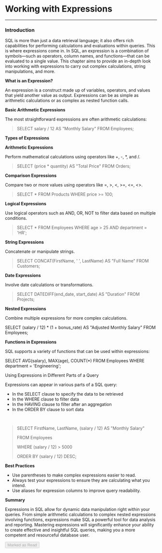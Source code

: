 
<div class="track_article_contents__9JJFV"><h1 class="track_title__g20mM">Working with Expressions</h1><hr><div class="track_body__GeGQu"><h3><b><strong>Introduction</strong></b></h3><p dir="ltr"><span>SQL is more than just a data retrieval language; it also offers rich capabilities for performing calculations and evaluations within queries. This is where expressions come in. In SQL, an expression is a combination of symbols—such as operators, column names, and functions—that can be evaluated to a single value. This chapter aims to provide an in-depth look into working with expressions to carry out complex calculations, string manipulations, and more.</span></p><p dir="ltr"><b><strong>What is an Expression?</strong></b></p><p dir="ltr"><span>An expression is a construct made up of variables, operators, and values that yield another value as output. Expressions can be as simple as arithmetic calculations or as complex as nested function calls.</span></p><p dir="ltr"><b><strong>Basic Arithmetic Expressions</strong></b></p><p dir="ltr"><span>The most straightforward expressions are often arithmetic calculations:</span></p><blockquote><p dir="ltr"><span>SELECT salary / 12 AS "Monthly Salary" FROM Employees;</span></p></blockquote><p dir="ltr"><b><strong>Types of Expressions</strong></b></p><p dir="ltr"><b><strong>Arithmetic Expressions</strong></b></p><p dir="ltr"><span>Perform mathematical calculations using operators like +, -, *, and /.</span></p><blockquote><p dir="ltr"><span>SELECT (price * quantity) AS "Total Price" FROM Orders;</span></p></blockquote><p dir="ltr"><b><strong>Comparison Expressions</strong></b></p><p dir="ltr"><span>Compare two or more values using operators like =, >, <, >=, <=, <>.</span></p><blockquote><p dir="ltr"><span>SELECT * FROM Products WHERE price >= 100;</span></p></blockquote><p dir="ltr"><b><strong>Logical Expressions</strong></b></p><p dir="ltr"><span>Use logical operators such as AND, OR, NOT to filter data based on multiple conditions.</span></p><blockquote><p dir="ltr"><span>SELECT * FROM Employees WHERE age > 25 AND department = 'HR';</span></p></blockquote><p dir="ltr"><b><strong>String Expressions</strong></b></p><p dir="ltr"><span>Concatenate or manipulate strings.</span></p><blockquote><p dir="ltr"><span>SELECT CONCAT(FirstName, ' ', LastName) AS "Full Name" FROM Customers;</span></p></blockquote><p dir="ltr"><b><strong>Date Expressions</strong></b></p><p dir="ltr"><span>Involve date calculations or transformations.</span></p><blockquote><p dir="ltr"><span>SELECT DATEDIFF(end_date, start_date) AS "Duration" FROM Projects;</span></p></blockquote><p dir="ltr"><b><strong>Nested Expressions</strong></b></p><p dir="ltr"><span>Combine multiple expressions for more complex calculations.</span></p><p dir="ltr"><span>SELECT (salary / 12) * (1 + bonus_rate) AS "Adjusted Monthly Salary" FROM Employees;</span></p><p dir="ltr"><b><strong>Functions in Expressions</strong></b></p><p dir="ltr"><span>SQL supports a variety of functions that can be used within expressions:</span></p><p dir="ltr"><span>SELECT AVG(salary), MAX(age), COUNT(*) FROM Employees WHERE department = 'Engineering';</span></p><p dir="ltr"><span>Using Expressions in Different Parts of a Query</span></p><p dir="ltr"><span>Expressions can appear in various parts of a SQL query:</span></p><ul><li value="1"><span>In the SELECT clause to specify the data to be retrieved</span></li><li value="2"><span>In the WHERE clause to filter data</span></li><li value="3"><span>In the HAVING clause to filter after an aggregation</span></li><li value="4"><span>In the ORDER BY clause to sort data</span></li></ul><p><br></p><blockquote><p dir="ltr"><span>SELECT FirstName, LastName, (salary / 12) AS "Monthly Salary"</span></p><p dir="ltr"><span>FROM Employees</span></p><p dir="ltr"><span>WHERE (salary / 12) > 5000</span></p><p dir="ltr"><span>ORDER BY (salary / 12) DESC;</span></p></blockquote><p dir="ltr"><b><strong>Best Practices</strong></b></p><ul><li value="1"><span>Use parentheses to make complex expressions easier to read.</span></li><li value="2"><span>Always test your expressions to ensure they are calculating what you intend.</span></li><li value="3"><span>Use aliases for expression columns to improve query readability.</span></li></ul><p dir="ltr"><b><strong>Summary</strong></b></p><p dir="ltr"><span>Expressions in SQL allow for dynamic data manipulation right within your queries. From simple arithmetic calculations to complex nested expressions involving functions, expressions make SQL a powerful tool for data analysis and reporting. Mastering expressions will significantly enhance your ability to create effective and insightful SQL queries, making you a more competent and resourceful database user.</span></p></div><div class="track_mark_as_read_btn__qp09Q g-mt-5"><button class="ui green disabled button" disabled="" tabindex="-1">Marked as Read</button></div></div>
